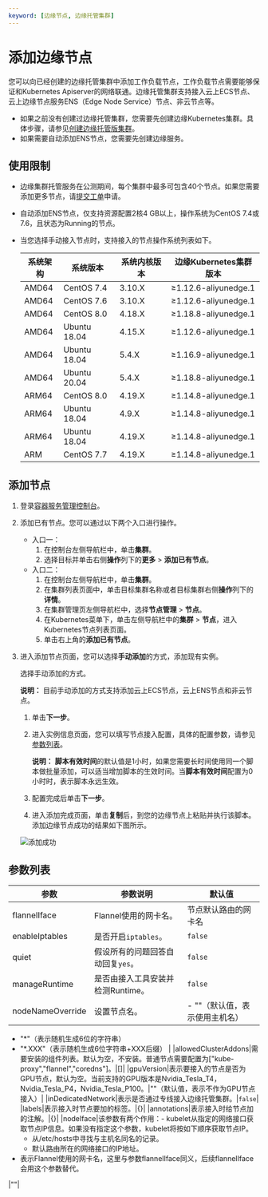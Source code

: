 ```yaml
---
keyword: [边缘节点, 边缘托管集群]
---
```


# 添加边缘节点

您可以向已经创建的边缘托管集群中添加工作负载节点，工作负载节点需要能够保证和Kubernetes Apiserver的网络联通。边缘托管集群支持接入云上ECS节点、云上边缘节点服务ENS（Edge Node Service）节点、非云节点等。

-   如果之前没有创建过边缘托管集群，您需要先创建边缘Kubernetes集群。具体步骤，请参见[创建边缘托管版集群](/intl.zh-CN/边缘容器服务ACK@Edge用户指南/边缘托管集群管理/创建边缘托管版集群.md)。
-   如果需要自动添加ENS节点，您需要先创建边缘服务。

## 使用限制

-   边缘集群托管服务在公测期间，每个集群中最多可包含40个节点。如果您需要添加更多节点，请[提交工单](https://workorder-intl.console.aliyun.com/console.htm)申请。
-   自动添加ENS节点，仅支持资源配置2核4 GB以上，操作系统为CentOS 7.4或7.6，且状态为Running的节点。
-   当您选择手动接入节点时，支持接入的节点操作系统列表如下。

    |系统架构|系统版本|系统内核版本|边缘Kubernetes集群版本|
    |----|----|------|----------------|
    |AMD64|CentOS 7.4|3.10.X|≥1.12.6-aliyunedge.1|
    |AMD64|CentOS 7.6|3.10.X|≥1.12.6-aliyunedge.1|
    |AMD64|CentOS 8.0|4.18.X|≥1.18.8-aliyunedge.1|
    |AMD64|Ubuntu 18.04|4.15.X|≥1.12.6-aliyunedge.1|
    |AMD64|Ubuntu 18.04|5.4.X|≥1.16.9-aliyunedge.1|
    |AMD64|Ubuntu 20.04|5.4.X|≥1.18.8-aliyunedge.1|
    |ARM64|CentOS 8.0|4.19.X|≥1.14.8-aliyunedge.1|
    |ARM64|Ubuntu 18.04|4.9.X|≥1.14.8-aliyunedge.1|
    |ARM64|Ubuntu 18.04|4.19.X|≥1.14.8-aliyunedge.1|
    |ARM|CentOS 7.7|4.19.X|≥1.14.8-aliyunedge.1|


## 添加节点

1.  登录[容器服务管理控制台](https://cs.console.aliyun.com)。

2.  添加已有节点。您可以通过以下两个入口进行操作。

    -   入口一：
        1.  在控制台左侧导航栏中，单击**集群**。
        2.  选择目标并单击右侧**操作**列下的**更多** \> **添加已有节点**。
    -   入口二：
        1.  在控制台左侧导航栏中，单击**集群**。
        2.  在集群列表页面中，单击目标集群名称或者目标集群右侧**操作**列下的**详情**。
        3.  在集群管理页左侧导航栏中，选择**节点管理** \> **节点**。
        4.  在Kubernetes菜单下，单击左侧导航栏中的**集群** \> **节点**，进入Kubernetes节点列表页面。
        5.  单击右上角的**添加已有节点**。
3.  进入添加节点页面，您可以选择**手动添加**的方式，添加现有实例。

    选择手动添加的方式。

    **说明：** 目前手动添加的方式支持添加云上ECS节点，云上ENS节点和非云节点。

    1.  单击**下一步**。
    2.  进入实例信息页面，您可以填写节点接入配置，具体的配置参数，请参见[参数列表](#section_640_7ra_xed)。

        **说明：** **脚本有效时间**的默认值是1小时，如果您需要长时间使用同一个脚本做批量添加，可以适当增加脚本的生效时间。当**脚本有效时间**配置为0小时时，表示脚本永远生效。

    3.  配置完成后单击**下一步**。
    4.  进入添加完成页面，单击**复制**后，到您的边缘节点上粘贴并执行该脚本。
    添加边缘节点成功的结果如下图所示。

    ![添加成功](https://static-aliyun-doc.oss-accelerate.aliyuncs.com/assets/img/zh-CN/9425449951/p52432.png)


## 参数列表

|参数|参数说明|默认值|
|--|----|---|
|flannelIface|Flannel使用的网卡名。|节点默认路由的网卡名|
|enableIptables|是否开启`iptables`。|`false`|
|quiet|假设所有的问题回答自动回复`yes`。|`false`|
|manageRuntime|是否由接入工具安装并检测Runtime。|`false`|
|nodeNameOverride|设置节点名。|-   ""（默认值，表示使用主机名）
-   "\*"（表示随机生成6位的字符串）
-   "\*.XXX"（表示随机生成6位字符串+XXX后缀） |
|allowedClusterAddons|需要安装的组件列表。默认为空，不安装。普通节点需要配置为\["kube-proxy","flannel","coredns"\]。|\[\]|
|gpuVersion|表示要接入的节点是否为GPU节点，默认为空。当前支持的GPU版本是Nvidia\_Tesla\_T4，Nvidia\_Tesla\_P4，Nvidia\_Tesla\_P100。|""（默认值，表示不作为GPU节点接入）|
|inDedicatedNetwork|表示是否通过专线接入边缘托管集群。|`false`|
|labels|表示接入时节点要加的标签。|\{\}|
|annotations|表示接入时给节点加的注解。|\{\}|
|nodeIface|该参数有两个作用：-   kubelet从指定的网络接口获取节点IP信息。如果没有指定这个参数，kubelet将按如下顺序获取节点IP。
    -   从/etc/hosts中寻找与主机名同名的记录。
    -   默认路由所在的网络接口的IP地址。
-   表示Flannel使用的网卡名，这里与参数flannelIface同义，后续flannelIface会用这个参数替代。

|""|

